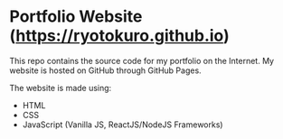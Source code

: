 # Portfolio Website (https://ryotokuro.github.io)
This repo contains the source code for my portfolio on the Internet.
My website is hosted on GitHub through GitHub Pages.

The website is made using:
* HTML
* CSS
* JavaScript (Vanilla JS, ReactJS/NodeJS Frameworks)
